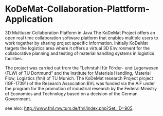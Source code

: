 KoDeMat-Collaboration-Plattform-Application
===========================================

3D Multiuser Collaboration Platform in Java
The KoDeMat Project offers an open real time collaboration software platform that enables multiple users 
to work together by sharing project specific information. 
Initially KoDeMat targets the logistics area where it offers a virtual 3D Environment for the collaborative planning and 
testing of material handling systems in logistics facilities.

The project was carried out from the "Lehrstuhl für Förder- und Lagerwesen (FLW) of TU Dortmund" and the Institute for
Materials Handling, Material Flow, Logistics (fml) of TU Munich. The KoDeMat research Project project (IGF-17391) of the Research Association BVL was funded via the AiF under the program for the promotion of industrial research by the Federal Ministry of Economics and Technology based on a decision of the German Government.

see also: http://www.fml.mw.tum.de/fml/index.php?Set_ID=905
